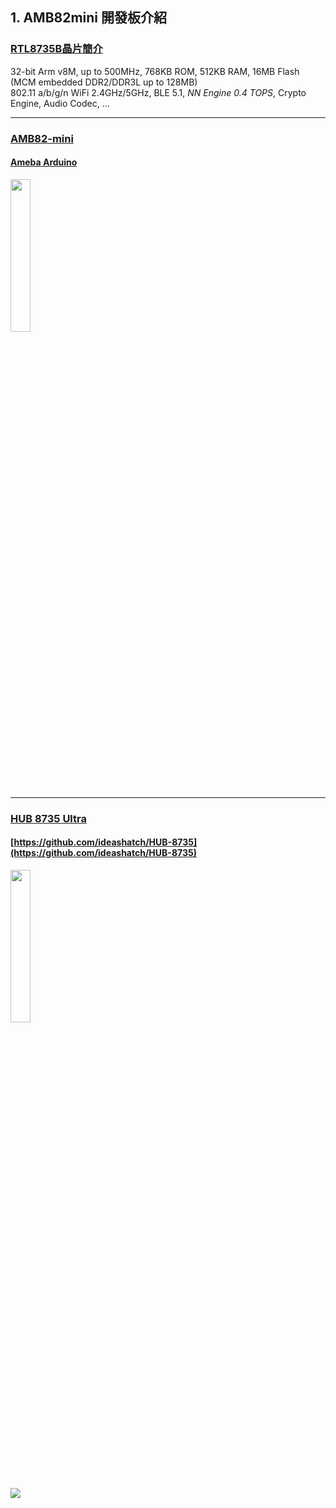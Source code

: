 
## 1. AMB82mini 開發板介紹

### [RTL8735B晶片簡介](https://www.realmcu.com/en/Home/Product/RTL8735B-Series)
32-bit Arm v8M, up to 500MHz, 768KB ROM, 512KB RAM, 16MB Flash (MCM embedded DDR2/DDR3L up to 128MB)<br>
802.11 a/b/g/n WiFi 2.4GHz/5GHz, BLE 5.1, *NN Engine 0.4 TOPS*, Crypto Engine, Audio Codec, ...<br>

---
### [AMB82-mini](https://www.icshop.com.tw/products/368030501864)
#### [Ameba Arduino](https://www.amebaiot.com/en/ameba-arduino-summary/)

<p><img width="25%" height="25%" src="https://github.com/rkuo2000/EdgeAI-AMB82-mini/blob/main/assets/AMB82-mini.png?raw=true"></p>

---
### [HUB 8735 Ultra](https://robotkingdom.com.tw/product/hub-8735-ultra/)
#### [https://github.com/ideashatch/HUB-8735](https://github.com/ideashatch/HUB-8735)

<p><img width="25%" height="25%" src="https://robotkingdom.com.tw/wp-content/uploads/2024/09/HUB_8735_Ultra-4-510x680.jpg"></p>

[![](https://markdown-videos-api.jorgenkh.no/youtube/-_NMUnY0kK4)](https://youtu.be/-_NMUnY0kK4)




